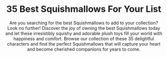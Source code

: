 ---
layout: post
title: 35 Best Squishmallows For Your List
subtitle: Are you searching for the best Squishmallows to add to your collection? Look no further! Discover the joy of owning the best Squishmallows today and let these irresistibly squishy and adorable plush toys fill your world with happiness and comfort. Browse our collection of these 35 delightful characters and find the perfect Squishmallows that will capture your heart and become cherished companions for years to come.
header-img: "img/post/2023/09/copied/Best-Squishmallows-1.jpg"
header-style: text
permalink: "/best-squishmallows/"
catalog: true
tags:
  - Recipients 
  - Men
--- 